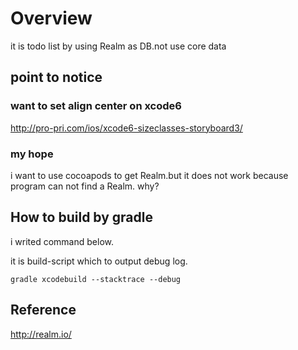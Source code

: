 # Overview
it is todo list by using Realm as DB.not use core data

## point to notice

### want to set align center on xcode6
http://pro-pri.com/ios/xcode6-sizeclasses-storyboard3/

### my hope
i want to use cocoapods to get Realm.but it does not work because program can not find a Realm.
why?

## How to build by gradle
i writed command below.

it is build-script which to output debug log. 
```
gradle xcodebuild --stacktrace --debug
```


## Reference
http://realm.io/
